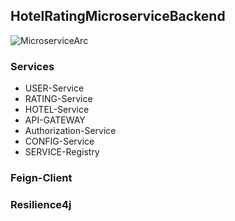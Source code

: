 ## HotelRatingMicroserviceBackend
![MicroserviceArc](https://github.com/rohan9521/HotelRatingMicroserviceBackend/assets/43091846/12cefe0f-0a18-4932-8c3f-874669949266)

### Services
 * USER-Service
 * RATING-Service
 * HOTEL-Service
 * API-GATEWAY
 * Authorization-Service
 * CONFIG-Service
 * SERVICE-Registry

### Feign-Client
### Resilience4j


